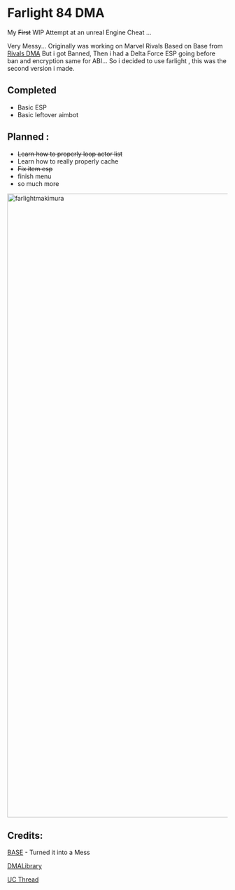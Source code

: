 # Farlight 84 DMA

My ~~First~~  WIP Attempt at an unreal Engine Cheat ...

Very Messy...
Originally was working on Marvel Rivals Based on Base from [Rivals DMA](https://github.com/boggymc/MarvelRivals-DMA)
But i got Banned, Then i had a Delta Force ESP going before ban and encryption same for ABI... So i decided to use farlight , this was the second version i made.



## Completed
- Basic ESP
- Basic leftover aimbot
## Planned :
-  ~~Learn how to properly loop actor list~~
-  Learn how to really properly cache
-  ~~Fix item esp~~
-  finish menu
-  so much more 
 
<img width="2553" height="1422" alt="farlightmakimura" src="https://github.com/user-attachments/assets/938dc7c2-7566-44fc-91ec-5be0ec4092b4" />




## Credits:

[BASE](https://github.com/boggymc/MarvelRivals-DMA) - Turned it into a Mess
 
[DMALibrary](https://github.com/Metick/DMALibrary)

[UC Thread ](https://www.unknowncheats.me/forum/farlight-84-a/580566-farlight-84-reversal-structs-offsets.html)
